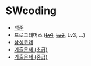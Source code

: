 # SWcoding

- [백준](https://github.com/vvvvvoin/SWcoding/tree/master/src/baekJoonSW)
- 프로그래머스 ([~~Lv1~~](https://github.com/vvvvvoin/SWcoding/tree/master/src/programers), [~~Lv2~~](https://github.com/vvvvvoin/SWcoding/tree/master/src/programers_Lv2), Lv3, ...)
- [삼성코테](https://github.com/vvvvvoin/SWcoding/tree/master/src/samsamg)
- [기출문제 (초급)](https://github.com/vvvvvoin/SWcoding/tree/master/src/sw_test)
- [기출문제 (중급)](https://github.com/vvvvvoin/SWcoding/tree/master/src/sw_AdvancedTest)

